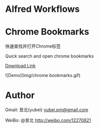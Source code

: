 Alfred Workflows
====

Chrome Bookmarks
====


快速查找并打开Chrome标签

Quick search and open chrome bookmarks

[Download Link](http://git.io/bVyd)

![Demo](img/chrome bookmarks.gif)

Author
======

Gmail: 昱北(yubei) <yubei.pm@gmail.com>

WeiBo: @昱北 <http://weibo.com/12270821>
